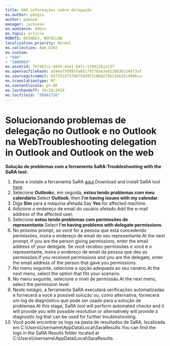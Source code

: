 ```yaml
---
title: 606 informações sobre delegação
ms.author: pdigia
author: pebaum
manager: jackiesm
ms.audience: Admin
ms.topic: article
ROBOTS: NOINDEX, NOFOLLOW
localization_priority: Normal
ms.collection: Adm_O365
ms.custom:
- "606"
- "3800004"
ms.assetid: f67467cc-d434-41e1-847c-120412b12c3f
ms.openlocfilehash: a59ea7fd995fa05179f70ae3a82268363145f3af
ms.sourcegitcommit: 037331d71f06750d972c0b6278b23bb15c4806ca
ms.translationtype: MT
ms.contentlocale: pt-BR
ms.lasthandoff: 10/18/2019
ms.locfileid: "36661716"
---
```

# <a name="troubleshooting-delegation-in-outlook-and-outlook-on-the-web"></a><span data-ttu-id="270c6-102">Solucionando problemas de delegação no Outlook e no Outlook na Web</span><span class="sxs-lookup"><span data-stu-id="270c6-102">Troubleshooting delegation in Outlook and Outlook on the web</span></span>

<span data-ttu-id="270c6-103">**Solução de problemas com a ferramenta SaRA:**</span><span class="sxs-lookup"><span data-stu-id="270c6-103">**Troubleshooting with the SaRA tool:**</span></span>

1. <span data-ttu-id="270c6-104">Baixe e instale a ferramenta SaRA [aqui](https://aka.ms/SaRA-SkypeForBusinessSignIn).</span><span class="sxs-lookup"><span data-stu-id="270c6-104">Download and install SaRA tool [here](https://aka.ms/SaRA-SkypeForBusinessSignIn).</span></span>
1. <span data-ttu-id="270c6-105">Selecione **Outlook**e, em seguida, **estou tendo problemas com meu calendário**.</span><span class="sxs-lookup"><span data-stu-id="270c6-105">Select **Outlook**, then **I'm having issues with my calendar**.</span></span>
1. <span data-ttu-id="270c6-106">Diga **Sim** para a máquina afetada.</span><span class="sxs-lookup"><span data-stu-id="270c6-106">Say **Yes** for affected machine.</span></span>
1. <span data-ttu-id="270c6-107">Adicione o endereço de email do usuário afetado.</span><span class="sxs-lookup"><span data-stu-id="270c6-107">Add the e-mail address of the affected user.</span></span>
1. <span data-ttu-id="270c6-108">Selecione **estou tendo problemas com permissões de representante**.</span><span class="sxs-lookup"><span data-stu-id="270c6-108">Select **I'm having problems with delegate permissions**.</span></span>
1. <span data-ttu-id="270c6-109">No próximo prompt, se você for a pessoa que está concedendo permissões, insira o endereço de email do seu representante.</span><span class="sxs-lookup"><span data-stu-id="270c6-109">At the next prompt, if you are the person giving permissions, enter the email address of your delegate.</span></span> <span data-ttu-id="270c6-110">Se você recebeu permissões e você é o representante, insira o endereço de email da pessoa que deu as permissões.</span><span class="sxs-lookup"><span data-stu-id="270c6-110">If you received permissions and you are the delegate, enter the email address of the person that gave you permissions.</span></span>
1. <span data-ttu-id="270c6-111">No menu seguinte, selecione a opção adequada ao seu cenário.</span><span class="sxs-lookup"><span data-stu-id="270c6-111">At the next menu, select the option that fits your scenario.</span></span>
1. <span data-ttu-id="270c6-112">No menu seguinte, selecione o nível de permissão.</span><span class="sxs-lookup"><span data-stu-id="270c6-112">At the next menu, select the permission level.</span></span>
1. <span data-ttu-id="270c6-113">Neste estágio, a ferramenta SaRA executará verificações automatizadas e fornecerá a você a possível solução ou, como alternativa, fornecerá um log de diagnóstico que pode ser usado para a solução de problemas.</span><span class="sxs-lookup"><span data-stu-id="270c6-113">At this stage, SaRA tool will perform automated checks and it will provide you with possible resolution or alternatively will provide a diagnostic log that can be used for further troubleshooting.</span></span>
1. <span data-ttu-id="270c6-114">Você pode encontrar os logs na pasta de resultados de SaRA, localizada em C:\Users\Username\AppData\Local\SaraResults.</span><span class="sxs-lookup"><span data-stu-id="270c6-114">You can find the logs in the SaRA Results folder located at C:\Users\Username\AppData\Local\SaraResults.</span></span>
